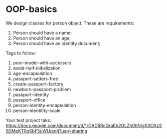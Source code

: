 # OOP-basics

We design classes for person object. These are requirements:
1. Person should have a name;
2. Person should have an age;
3. Person should have an identity document;

Tags to follow:
1) poor-model-with-accessors
2) avoid-half-initialization
3) age-encapsulation
4) passport-setters-free
5) create-passport-factory
6) newborn-passport-problem
7) passport-identity
8) passport-office
9) person-identity-encapsulation
10) person-identitity-scale

Your test project taks:
https://docs.google.com/document/d/1rOAD5RcQraEb2GLZh0hNlgXXOXzS5DMeKT0qSbF5uWU/edit?usp=sharing
